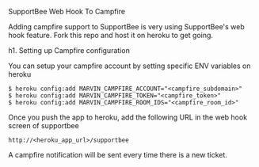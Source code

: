 SupportBee Web Hook To Campfire

Adding campfire support to SupportBee is very using SupportBee's web hook feature. Fork this repo and host it on heroku to get going. 

h1. Setting up Campfire configuration

You can setup your campfire account by setting specific ENV variables on heroku

```
$ heroku config:add MARVIN_CAMPFIRE_ACCOUNT="<campfire_subdomain>"
$ heroku config:add MARVIN_CAMPFIRE_TOKEN="<campfire_token>"
$ heroku config:add MARVIN_CAMPFIRE_ROOM_IDS="<campfire_room_id>"
```

Once you push the app to heroku, add the following URL in the web hook screen of supportbee

```
http://<heroku_app_url>/supportbee
```

A campfire notification will be sent every time there is a new ticket.